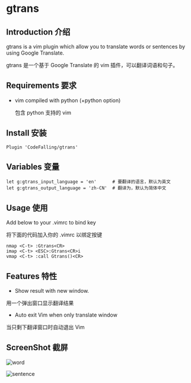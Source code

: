 # gtrans

## Introduction 介绍

gtrans is a vim plugin which allow you to translate words or sentences by using Google Translate.

gtrans 是一个基于 Google Translate 的 vim 插件，可以翻译词语和句子。

## Requirements 要求

- vim compiled with python (+python option) 

    包含 python 支持的 vim

## Install 安装

`Plugin 'CodeFalling/gtrans'` 

## Variables 变量

    let g:gtrans_input_language = 'en'      # 要翻译的语言，默认为英文
    let g:gtrans_output_language = 'zh-CN'  # 翻译为，默认为简体中文

## Usage 使用

Add below to your .vimrc to bind key 

将下面的代码加入你的  .vimrc 以绑定按键

```
nmap <C-t> :Gtrans<CR>
imap <C-t> <ESC>:Gtrans<CR>i
vmap <C-t> :call Gtrans()<CR>
```

## Features 特性

- Show result with new window. 

用一个弹出窗口显示翻译结果

- Auto exit Vim when only translate window 

当只剩下翻译窗口时自动退出 Vim

## ScreenShot 截屏

![word](http://falling-static.qiniudn.com/v0.2gtrans.jpg.jpg)

![sentence](http://falling-static.qiniudn.com/v0.2gtrans_sen.jpg.jpg)
